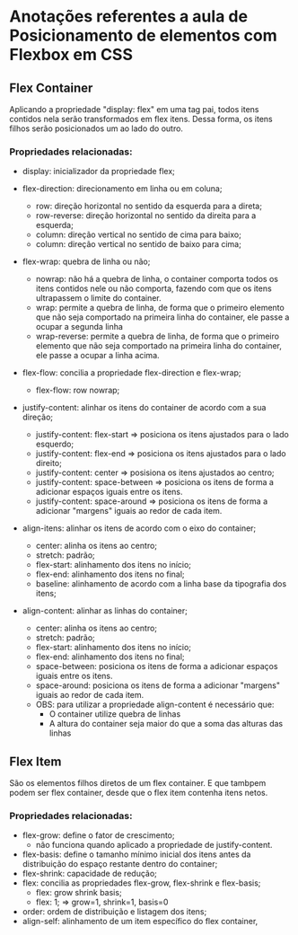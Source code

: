# Anotações referentes a aula de Posicionamento de elementos com Flexbox em CSS

## Flex Container

Aplicando a propriedade "display: flex" em uma tag pai, todos itens contidos nela serão transformados em flex itens. Dessa forma, os itens filhos serão posicionados um ao lado do outro.

### Propriedades relacionadas:

 - display: inicializador da propriedade flex;

 - flex-direction: direcionamento em linha ou em coluna;
   -  row: direção horizontal no sentido da esquerda para a direta;
   - row-reverse: direção horizontal no sentido da direita para a esquerda;
   - column: direção vertical no sentido de cima para baixo;
   - column: direção vertical no sentido de baixo para cima;

 - flex-wrap: quebra de linha ou não;
   - nowrap: não há a quebra de linha, o container comporta todos os itens contidos nele ou não comporta, fazendo com que os itens ultrapassem o limite do container.
   - wrap: permite a quebra de linha, de forma que o primeiro elemento que não seja comportado na primeira linha do container, ele passe a ocupar a segunda linha
   - wrap-reverse: permite a quebra de linha, de forma que o primeiro elemento que não seja comportado na primeira linha do container, ele passe a ocupar a linha acima.

 - flex-flow: concilia a propriedade flex-direction e flex-wrap;
   - flex-flow: row nowrap;

 - justify-content: alinhar os itens do container de acordo com a sua direção;
   - justify-content: flex-start => posiciona os itens ajustados para o lado esquerdo;
   - justify-content: flex-end => posiciona os itens ajustados para o lado direito;
   - justify-content: center => posisiona os itens ajustados ao centro;
   - justify-content: space-between => posiciona os itens de forma a adicionar espaços iguais entre os itens.
   - justify-content: space-around => posiciona os itens de forma a adicionar "margens" iguais ao redor de cada item.

 - align-itens: alinhar os itens de acordo com o eixo do container;
   - center: alinha os itens ao centro;
   - stretch: padrão;
   - flex-start: alinhamento dos itens no início;
   - flex-end: alinhamento dos itens no final;
   - baseline: alinhamento de acordo com a linha base da tipografia dos itens;

 - align-content: alinhar as linhas do container;
   - center: alinha os itens ao centro;
   - stretch: padrão;
   - flex-start: alinhamento dos itens no início;
   - flex-end: alinhamento dos itens no final;
   - space-between: posiciona os itens de forma a adicionar espaços iguais entre os itens.
   - space-around: posiciona os itens de forma a adicionar "margens" iguais ao redor de cada item.
   - OBS: para utilizar a propriedade align-content é necessário que:
     - O container utilize quebra de linhas
     - A altura do container seja maior do que a soma das alturas das linhas 

## Flex Item

São os elementos filhos diretos de um flex container. E que tambpem podem ser flex container, desde que o flex item contenha itens netos.

### Propriedades relacionadas:

 - flex-grow: define o fator de crescimento;
   - não funciona quando aplicado a propriedade de justify-content.
 - flex-basis: define o tamanho mínimo inicial dos itens antes da distribuição do espaço restante dentro do container;
 - flex-shrink: capacidade de redução;
 - flex: concilia as propriedades flex-grow, flex-shrink e flex-basis;
   - flex: grow shrink basis;
   - flex: 1; => grow=1, shrink=1, basis=0 
 - order: ordem de distribuição e listagem dos itens;
 - align-self: alinhamento de um item específico do flex container, 

